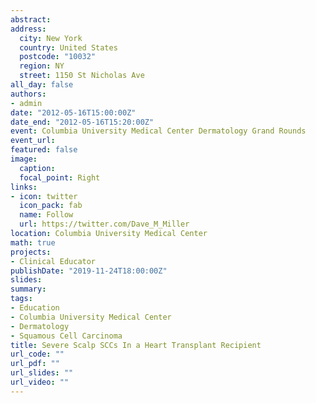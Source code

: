 ```yaml
---
abstract: 
address: 
  city: New York
  country: United States
  postcode: "10032"
  region: NY
  street: 1150 St Nicholas Ave
all_day: false
authors: 
- admin
date: "2012-05-16T15:00:00Z"
date_end: "2012-05-16T15:20:00Z"
event: Columbia University Medical Center Dermatology Grand Rounds
event_url: 
featured: false
image:
  caption: 
  focal_point: Right
links:
- icon: twitter
  icon_pack: fab
  name: Follow
  url: https://twitter.com/Dave_M_Miller
location: Columbia University Medical Center
math: true
projects:
- Clinical Educator
publishDate: "2019-11-24T18:00:00Z"
slides: 
summary: 
tags: 
- Education
- Columbia University Medical Center
- Dermatology
- Squamous Cell Carcinoma
title: Severe Scalp SCCs In a Heart Transplant Recipient
url_code: ""
url_pdf: ""
url_slides: ""
url_video: ""
---
```

